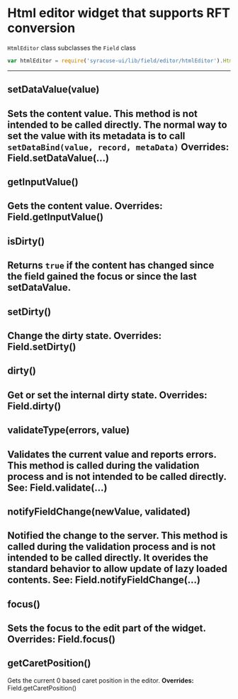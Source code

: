 # Html editor widget that supports RFT conversion
`HtmlEditor` class subclasses the `Field` class
```javascript
var htmlEditor = require('syracuse-ui/lib/field/editor/htmlEditor').HtmlEditor;
```
-------------
## setDataValue(value)
Sets the content value.
This method is not intended to be called directly.
The normal way to set the value with its metadata is to call `setDataBind(value, record, metaData)`
**Overrides:** Field.setDataValue(...)
-------------
## getInputValue()
Gets the content value.
**Overrides:** Field.getInputValue()
-------------
## isDirty()
Returns `true` if the content has changed since the field gained the focus or since the last setDataValue.
-------------
## setDirty()
Change the dirty state.
**Overrides:** Field.setDirty()
-------------
## dirty()
Get or set the internal dirty state.
**Overrides:** Field.dirty()
-------------
## validateType(errors, value)
Validates the current value and reports errors.
This method is called during the validation process and is not intended to be called directly.
**See:** Field.validate(...)
-------------
## notifyFieldChange(newValue, validated)
Notified the change to the server.
This method is called during the validation process and is not intended to be called directly.
It overides the standard behavior to allow update of lazy loaded contents.
**See:** Field.notifyFieldChange(...)
-------------
## focus()
Sets the focus to the edit part of the widget.
**Overrides:** Field.focus()
-------------
## getCaretPosition()
Gets the current 0 based caret position in the editor.
**Overrides:** Field.getCaretPosition()
